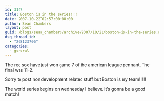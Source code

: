 ```yaml
---
id: 3147
title: Boston is in the series!!!
date: 2007-10-22T02:57:00+00:00
author: Sean Chambers
layout: post
guid: /blogs/sean_chambers/archive/2007/10/21/boston-is-in-the-series.aspx
dsq_thread_id:
  - "268123706"
categories:
  - general
---
```

The red sox have just won game 7 of the american league pennant. The final was 11-2.


  


Sorry to post non development related stuff but Boston is my team!!!!!!


  


The world series begins on wednesday I believe. It&#8217;s gonna be a good match!